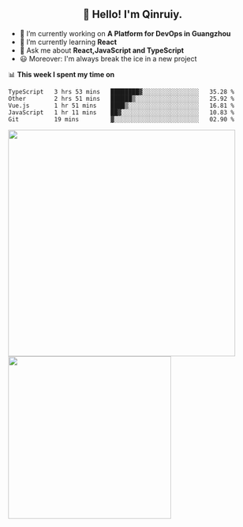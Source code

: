 <h2 align="center">👋 Hello! I'm Qinruiy.</h2>


- 🔭 I’m currently working on **A Platform for DevOps in Guangzhou**
- 🌱 I’m currently learning **React**
- 💬 Ask me about **React,JavaScript and TypeScript**
- 😃 Moreover: I'm always break the ice in a new project

📊 **This week I spent my time on**

<!--START_SECTION:waka-->
```text
TypeScript   3 hrs 53 mins   ████████▓░░░░░░░░░░░░░░░░   35.28 % 
Other        2 hrs 51 mins   ██████▒░░░░░░░░░░░░░░░░░░   25.92 % 
Vue.js       1 hr 51 mins    ████▒░░░░░░░░░░░░░░░░░░░░   16.81 % 
JavaScript   1 hr 11 mins    ██▓░░░░░░░░░░░░░░░░░░░░░░   10.83 % 
Git          19 mins         ▓░░░░░░░░░░░░░░░░░░░░░░░░   02.90 % 
```
<!--END_SECTION:waka-->

<p>
<img align="left" width="460" src="https://github-readme-stats.vercel.app/api?username=Qinruiy&custom_title=Qrinruiy's Github Stats&theme=graywhite&hide_border=true"/> <img align="left" width="330" src="https://github-readme-stats.vercel.app/api/top-langs/?username=Qinruiy&layout=compact&theme=graywhite&hide_border=true"/>
</p>
